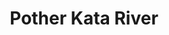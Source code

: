 ---
title: "Pother Kata River"
title_bn: "পথের কাঁটা নদী"
description: "The river that flows from the border of Ajmiriganj and Mymensingh to Alipur Bari, Jami Goyalgao and bari chak is named as Pother Kata River."
---